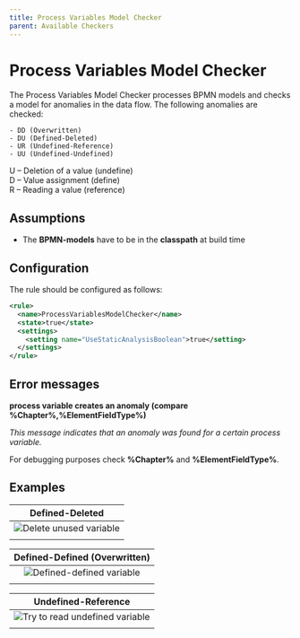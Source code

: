 ```yaml
---
title: Process Variables Model Checker
parent: Available Checkers
---
```

Process Variables Model Checker
=================================
The Process Variables Model Checker processes BPMN models and checks a model for anomalies in the data flow. The following anomalies are checked:
```
- DD (Overwritten)
- DU (Defined-Deleted)
- UR (Undefined-Reference)
- UU (Undefined-Undefined)
```
U – Deletion of a value (undefine)  
D – Value assignment (define)  
R – Reading a value (reference)  


## Assumptions
- The **BPMN-models** have to be in the **classpath** at build time

## Configuration
The rule should be configured as follows:
```xml
<rule>
  <name>ProcessVariablesModelChecker</name>
  <state>true</state>
  <settings>
    <setting name="UseStaticAnalysisBoolean">true</setting>
  </settings>
</rule>

```


## Error messages
**process variable creates an anomaly (compare %Chapter%,%ElementFieldType%)**

_This message indicates that an anomaly was found for a certain process variable._

For debugging purposes check **%Chapter%** and **%ElementFieldType%**.

## Examples

| **Defined-Deleted**                                  | 
|:------------------------------------------------------------------------------------------------------:| 
|![Delete unused variable](../img/ProcessVariablesModelChecker_DU.PNG "remove unused variable")             |
| |

| **Defined-Defined (Overwritten)**                                  | 
|:------------------------------------------------------------------------------------------------------:| 
|![Defined-defined variable](../img/ProcessVariablesModelChecker_DD.PNG "overwritten variable")             |
| |

| **Undefined-Reference**                                  | 
|:------------------------------------------------------------------------------------------------------:| 
|![Try to read undefined variable](../img/ProcessVariablesModelChecker_UR.PNG "Undefined-reference variable")             |
| |
